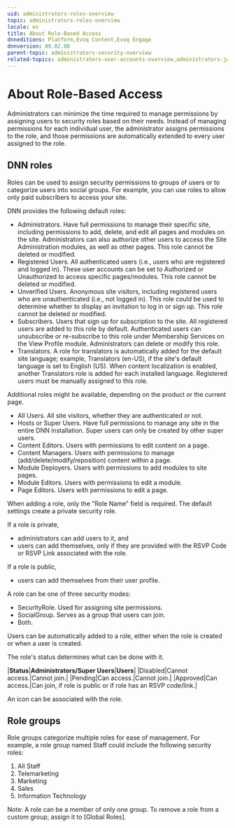 ```yaml
---
uid: administrators-roles-overview
topic: administrators-roles-overview
locale: en
title: About Role-Based Access
dnneditions: Platform,Evoq Content,Evoq Engage
dnnversion: 09.02.00
parent-topic: administrators-security-overview
related-topics: administrators-user-accounts-overview,administrators-jwt-overview
---
```


# About Role-Based Access

Administrators can minimize the time required to manage permissions by assigning users to security roles based on their needs. Instead of managing permissions for each individual user, the administrator assigns permissions to the role, and those permissions are automatically extended to every user assigned to the role.

## DNN roles

Roles can be used to assign security permissions to groups of users or to categorize users into social groups. For example, you can use roles to allow only paid subscribers to access your site.

DNN provides the following default roles:

*   Administrators. Have full permissions to manage their specific site, including permissions to add, delete, and edit all pages and modules on the site. Administrators can also authorize other users to access the Site Administration modules, as well as other pages. This role cannot be deleted or modified.
*   Registered Users. All authenticated users (i.e., users who are registered and logged in). These user accounts can be set to Authorized or Unauthorized to access specific pages/modules. This role cannot be deleted or modified.
*   Unverified Users. Anonymous site visitors, including registered users who are unauthenticated (i.e., not logged in). This role could be used to determine whether to display an invitation to log in or sign up. This role cannot be deleted or modified.
*   Subscribers. Users that sign up for subscription to the site. All registered users are added to this role by default. Authenticated users can unsubscribe or re-subscribe to this role under Membership Services on the View Profile module. Administrators can delete or modify this role.
*   Translators. A role for translators is automatically added for the default site language; example, Translators (en-US), if the site's default language is set to English (US). When content localization is enabled, another Translators role is added for each installed language. Registered users must be manually assigned to this role.

Additional roles might be available, depending on the product or the current page.

*   All Users. All site visitors, whether they are authenticated or not.
*   Hosts or Super Users. Have full permissions to manage any site in the entire DNN installation. Super users can only be created by other super users.
*   Content Editors. Users with permissions to edit content on a page.
*   Content Managers. Users with permissions to manage (add/delete/modify/reposition) content within a page.
*   Module Deployers. Users with permissions to add modules to site pages.
*   Module Editors. Users with permissions to edit a module.
*   Page Editors. Users with permissions to edit a page.

When adding a role, only the "Role Name" field is required. The default settings create a private security role.

If a role is private,

*   administrators can add users to it, and
*   users can add themselves, only if they are provided with the RSVP Code or RSVP Link associated with the role.

If a role is public,

*   users can add themselves from their user profile.

A role can be one of three security modes:

*   SecurityRole. Used for assigning site permissions.
*   SocialGroup. Serves as a group that users can join.
*   Both.

Users can be automatically added to a role, either when the role is created or when a user is created.

The role's status determines what can be done with it.

|**Status**|**Administrators/Super Users**|**Users**|
|Disabled|Cannot access.|Cannot join.|
|Pending|Can access.|Cannot join.|
|Approved|Can access.|Can join, if role is public or if role has an RSVP code/link.|

An icon can be associated with the role.

## Role groups

Role groups categorize multiple roles for ease of management. For example, a role group named Staff could include the following security roles:

1.  All Staff
2.  Telemarketing
3.  Marketing
4.  Sales
5.  Information Technology

Note: A role can be a member of only one group. To remove a role from a custom group, assign it to \[Global Roles\].